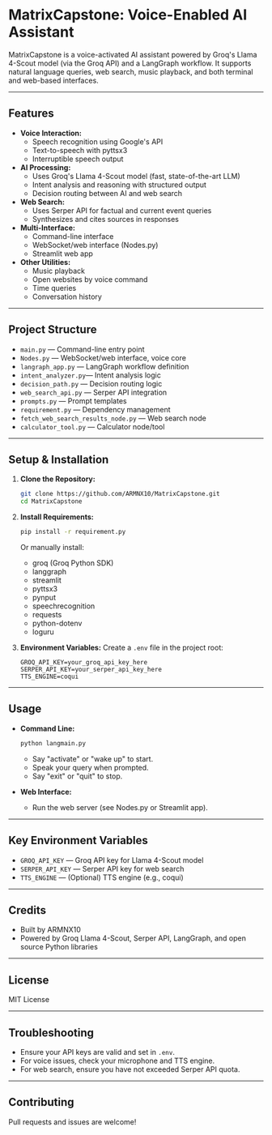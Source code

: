 # MatrixCapstone: Voice-Enabled AI Assistant

MatrixCapstone is a voice-activated AI assistant powered by Groq's Llama 4-Scout model (via the Groq API) and a LangGraph workflow. It supports natural language queries, web search, music playback, and both terminal and web-based interfaces.

---

## Features

- **Voice Interaction:**
  - Speech recognition using Google's API
  - Text-to-speech with pyttsx3
  - Interruptible speech output
- **AI Processing:**
  - Uses Groq's Llama 4-Scout model (fast, state-of-the-art LLM)
  - Intent analysis and reasoning with structured output
  - Decision routing between AI and web search
- **Web Search:**
  - Uses Serper API for factual and current event queries
  - Synthesizes and cites sources in responses
- **Multi-Interface:**
  - Command-line interface
  - WebSocket/web interface (Nodes.py)
  - Streamlit web app
- **Other Utilities:**
  - Music playback
  - Open websites by voice command
  - Time queries
  - Conversation history

---

## Project Structure

- `main.py`           — Command-line entry point
- `Nodes.py`          — WebSocket/web interface, voice core
- `langraph_app.py`   — LangGraph workflow definition
- `intent_analyzer.py`— Intent analysis logic
- `decision_path.py`  — Decision routing logic
- `web_search_api.py` — Serper API integration
- `prompts.py`        — Prompt templates
- `requirement.py`    — Dependency management
- `fetch_web_search_results_node.py` — Web search node
- `calculator_tool.py` — Calculator node/tool

---

## Setup & Installation

1. **Clone the Repository:**
   ```sh
   git clone https://github.com/ARMNX10/MatrixCapstone.git
   cd MatrixCapstone
   ```

2. **Install Requirements:**
   ```sh
   pip install -r requirement.py
   ```
   Or manually install:
   - groq (Groq Python SDK)
   - langgraph
   - streamlit
   - pyttsx3
   - pynput
   - speechrecognition
   - requests
   - python-dotenv
   - loguru

3. **Environment Variables:**
   Create a `.env` file in the project root:
   ```env
   GROQ_API_KEY=your_groq_api_key_here
   SERPER_API_KEY=your_serper_api_key_here
   TTS_ENGINE=coqui
   ```

---

## Usage

- **Command Line:**
  ```sh
  python langmain.py
  ```
  - Say "activate" or "wake up" to start.
  - Speak your query when prompted.
  - Say "exit" or "quit" to stop.

- **Web Interface:**
  - Run the web server (see Nodes.py or Streamlit app).

---

## Key Environment Variables
- `GROQ_API_KEY` — Groq API key for Llama 4-Scout model
- `SERPER_API_KEY` — Serper API key for web search
- `TTS_ENGINE`     — (Optional) TTS engine (e.g., coqui)

---

## Credits
- Built by ARMNX10
- Powered by Groq Llama 4-Scout, Serper API, LangGraph, and open source Python libraries

---

## License
MIT License

---

## Troubleshooting
- Ensure your API keys are valid and set in `.env`.
- For voice issues, check your microphone and TTS engine.
- For web search, ensure you have not exceeded Serper API quota.

---

## Contributing
Pull requests and issues are welcome!
